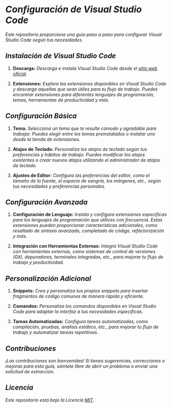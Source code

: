 <!-- Autor: Daniel Benjamin Perez Morales -->
<!-- GitHub: https://github.com/DanielPerezMoralesDev13 -->
<!-- Correo electrónico: danielperezdev@proton.me  -->

# ***Configuración de Visual Studio Code***

*Este repositorio proporciona una guía paso a paso para configurar Visual Studio Code según tus necesidades.*

## ***Instalación de Visual Studio Code***

1. **Descarga:** *Descarga e instala Visual Studio Code desde el [sitio web oficial](https://code.visualstudio.com/).*

2. **Extensiones:** *Explora las extensiones disponibles en Visual Studio Code y descarga aquellas que sean útiles para tu flujo de trabajo. Puedes encontrar extensiones para diferentes lenguajes de programación, temas, herramientas de productividad y más.*

## ***Configuración Básica***

1. **Tema:** *Selecciona un tema que te resulte cómodo y agradable para trabajar. Puedes elegir entre los temas preinstalados o instalar uno desde la tienda de extensiones.*

2. **Atajos de Teclado:** *Personaliza los atajos de teclado según tus preferencias y hábitos de trabajo. Puedes modificar los atajos existentes o crear nuevos atajos utilizando el administrador de atajos de teclado.*

3. **Ajustes de Editor:** *Configura las preferencias del editor, como el tamaño de la fuente, el espacio de sangría, los márgenes, etc., según tus necesidades y preferencias personales.*

## ***Configuración Avanzada***

1. **Configuración de Lenguaje:** *Instala y configura extensiones específicas para los lenguajes de programación que utilices con frecuencia. Estas extensiones pueden proporcionar características adicionales, como resaltado de sintaxis avanzado, completado de código, refactorización y más.*

2. **Integración con Herramientas Externas:** *Integra Visual Studio Code con herramientas externas, como sistemas de control de versiones (Git), depuradores, terminales integradas, etc., para mejorar tu flujo de trabajo y productividad.*

## ***Personalización Adicional***

1. **Snippets:** *Crea y personaliza tus propios snippets para insertar fragmentos de código comunes de manera rápida y eficiente.*

2. **Comandos:** *Personaliza los comandos disponibles en Visual Studio Code para adaptar la interfaz a tus necesidades específicas.*

3. **Tareas Automatizadas:** *Configura tareas automatizadas, como compilación, pruebas, análisis estático, etc., para mejorar tu flujo de trabajo y automatizar tareas repetitivas.*

## ***Contribuciones***

*¡Las contribuciones son bienvenidas! Si tienes sugerencias, correcciones o mejoras para esta guía, siéntete libre de abrir un problema o enviar una solicitud de extracción.*

## ***Licencia***

*Este repositorio está bajo la Licencia [MIT](LICENSE).*
